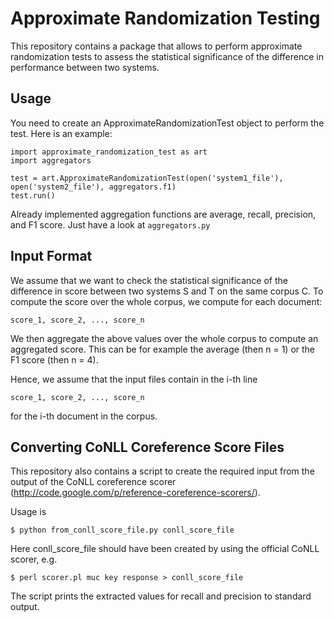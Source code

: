 Approximate Randomization Testing
======


This repository contains a package that allows to perform approximate randomization tests to assess the statistical significance of the difference in performance between two systems.

Usage
-----

You need to create an ApproximateRandomizationTest object to perform the test. Here is an example:

```
import approximate_randomization_test as art
import aggregators

test = art.ApproximateRandomizationTest(open('system1_file'), open('system2_file'), aggregators.f1)
test.run()
```

Already implemented aggregation functions are average, recall, precision, and F1 score. Just have a look at `aggregators.py`

Input Format
------------

We assume that we want to check the statistical significance of the difference in score between two systems S and T on the same corpus C. To compute the score over the whole corpus, we compute for each document:

```
score_1, score_2, ..., score_n
```

We then aggregate the above values over the whole corpus to compute an aggregated score. This can be for example the average (then n = 1) or the F1 score (then n = 4).

Hence, we assume that the input files contain in the i-th line

```
score_1, score_2, ..., score_n
```

for the i-th document in the corpus.

Converting CoNLL Coreference Score Files
----------------------------------------

This repository also contains a script to create the required input from the output of the CoNLL coreference scorer (http://code.google.com/p/reference-coreference-scorers/).

Usage is

```
$ python from_conll_score_file.py conll_score_file
```

Here conll_score_file should have been created by using the official CoNLL scorer, e.g.

```
$ perl scorer.pl muc key response > conll_score_file
```

The script prints the extracted values for recall and precision to standard output.
